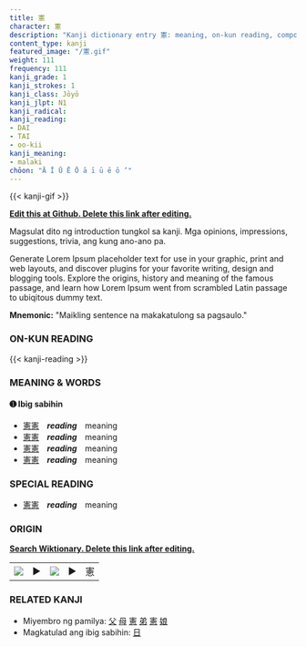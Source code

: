 ```yaml
---
title: 憲
character: 憲
description: "Kanji dictionary entry 憲: meaning, on-kun reading, compounds, origin, related kanji"
content_type: kanji
featured_image: "/憲.gif"
weight: 111
frequency: 111
kanji_grade: 1
kanji_strokes: 1
kanji_class: Jōyō
kanji_jlpt: N1
kanji_radical: 
kanji_reading: 
- DAI
- TAI
- oo-kii
kanji_meaning:
- malaki
chōon: "Ā Ī Ū Ē Ō ā ī ū ē ō ’"
---
```

[//]: # (Don't edit the line below. Kanji animated GIF code is automatically generated.)
{{< kanji-gif >}}

[//]: # (Edit below this line.)

**[Edit this at Github. Delete this link after editing.](https://github.com/tim0g/tim/tree/main/content/kanji/憲/index.md)**

Magsulat dito ng introduction tungkol sa kanji. Mga opinions, impressions, suggestions, trivia, ang kung ano-ano pa.

Generate Lorem Ipsum placeholder text for use in your graphic, print and web layouts, and discover plugins for your favorite writing, design and blogging tools. Explore the origins, history and meaning of the famous passage, and learn how Lorem Ipsum went from scrambled Latin passage to ubiqitous dummy text.
 
**Mnemonic:** "Maikling sentence na makakatulong sa pagsaulo."

### ON-KUN READING

[//]: # (Don't edit the line below. ON-KUN READING code is automatically generated.)
{{< kanji-reading >}}

### MEANING & WORDS

#### ➊ **Ibig sabihin**
  - [憲](../憲)[憲](../憲)　***reading***　meaning
  - [憲](../憲)[憲](../憲)　***reading***　meaning
  - [憲](../憲)[憲](../憲)　***reading***　meaning
  - [憲](../憲)[憲](../憲)　***reading***　meaning

### SPECIAL READING
  - [憲](../憲)[憲](../憲)　***reading***　meaning

### ORIGIN

**[Search Wiktionary. Delete this link after editing.](https://wiktionary.org/wiki/憲)**
<table class="kanji-table"><tr><td>
<img src="60px-憲-bronze.svg.png">
</td><td>▶</td><td>
<img src="60px-憲-oracle.svg.png">
</td><td>▶</td>
<td class="kanji-origin">憲</td>
</tr></table>

### RELATED KANJI
- Miyembro ng pamilya: [父](../父) [母](../母) [憲](../憲) [弟](../弟) [憲](../憲) [娘](../娘)
- Magkatulad ang ibig sabihin: [日](../日)

